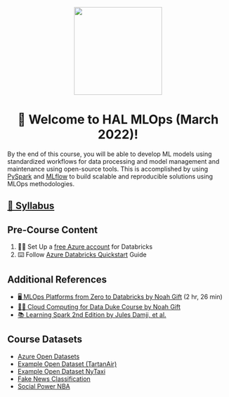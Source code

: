<p align = "center" draggable=”false” ><img src="https://user-images.githubusercontent.com/37101144/161836199-fdb0219d-0361-4988-bf26-48b0fad160a3.png" 
     width="200px"
     height="auto"/>
</p>



# <h1 align="center" id="heading">:wave: Welcome to HAL MLOps (March 2022)!</h1>

By the end of this course, you will be able to develop ML models using standardized workflows for data processing and model management and maintenance using open-source tools.  This is accomplished by using [PySpark](https://databricks.com/glossary/pyspark) and [MLflow](https://mlflow.org/) to build scalable and reproducible solutions using MLOps methodologies.

## [📝 Syllabus](docs/syllabus.md)

## Pre-Course Content

1. 🧑‍💻 Set Up a [free Azure account](https://azure.microsoft.com/free/) for Databricks
2. ⌨️ Follow [Azure Databricks Quickstart](https://docs.microsoft.com/en-us/azure/databricks/scenarios/quickstart-create-databricks-workspace-portal?tabs=azure-portal) Guide

## Additional References

* [🖥️ MLOps Platforms from Zero to Databricks by Noah Gift](https://learning.oreilly.com/videos/mlops-platforms-from/032232022VIDEOPAIML/) (2 hr, 26 min)
* [👨‍🏫 Cloud Computing for Data Duke Course by Noah Gift](https://github.com/noahgift/cloud-data-analysis-at-scale)
* [📚 Learning Spark 2nd Edition by Jules Damji, et al.](https://pages.databricks.com/rs/094-YMS-629/images/LearningSpark2.0.pdf)

## Course Datasets

* [Azure Open Datasets](https://docs.microsoft.com/en-us/azure/open-datasets/dataset-catalog#AzureDatabricks)
* [Example Open Dataset (TartanAir)](https://docs.microsoft.com/en-us/azure/open-datasets/dataset-tartanair-simulation)
* [Example Open Dataset NyTaxi](https://github.com/MicrosoftDocs/azure-docs/blob/main/articles/machine-learning/tutorial-auto-train-models.md?context=azure%2fopen-datasets%2fcontext%2fopen-datasets-context)
* [Fake News Classification](https://www.kaggle.com/ruchi798/source-based-news-classification)
* [Social Power NBA](https://github.com/noahgift/socialpowernba/blob/master/data/nba_2017_players_with_salary_wiki_twitter.csv)
